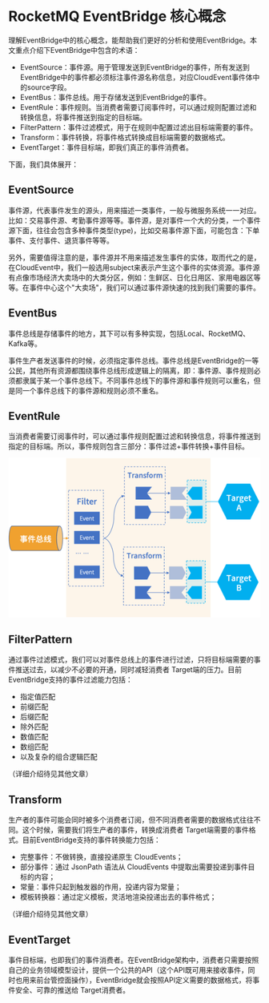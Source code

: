 # RocketMQ EventBridge 核心概念

理解EventBridge中的核心概念，能帮助我们更好的分析和使用EventBridge。本文重点介绍下EventBridge中包含的术语：

* EventSource：事件源。用于管理发送到EventBridge的事件，所有发送到EventBridge中的事件都必须标注事件源名称信息，对应CloudEvent事件体中的source字段。
* EventBus：事件总线。用于存储发送到EventBridge的事件。
* EventRule：事件规则。当消费者需要订阅事件时，可以通过规则配置过滤和转换信息，将事件推送到指定的目标端。
* FilterPattern：事件过滤模式，用于在规则中配置过滤出目标端需要的事件。
* Transform：事件转换，将事件格式转换成目标端需要的数据格式。
* EventTarget：事件目标端，即我们真正的事件消费者。

下面，我们具体展开：

## EventSource
事件源，代表事件发生的源头，用来描述一类事件，一般与微服务系统一一对应。比如：交易事件源、考勤事件源等等。事件源，是对事件一个大的分类，一个事件源下面，往往会包含多种事件类型(type)，比如交易事件源下面，可能包含：下单事件、支付事件、退货事件等等。

另外，需要值得注意的是，事件源并不用来描述发生事件的实体，取而代之的是，在CloudEvent中，我们一般选用subject来表示产生这个事件的实体资源。事件源有点像市场经济大卖场中的大类分区，例如：生鲜区、日化日用区、家用电器区等等。在事件中心这个"大卖场"，我们可以通过事件源快速的找到我们需要的事件。

## EventBus

事件总线是存储事件的地方，其下可以有多种实现，包括Local、RocketMQ、Kafka等。

事件生产者发送事件的时候，必须指定事件总线。事件总线是EventBridge的一等公民，其他所有资源都围绕事件总线形成逻辑上的隔离，即：事件源、事件规则必须都隶属于某一个事件总线下。不同事件总线下的事件源和事件规则可以重名，但是同一个事件总线下的事件源和规则必须不重名。

## EventRule

当消费者需要订阅事件时，可以通过事件规则配置过滤和转换信息，将事件推送到指定的目标端。所以，事件规则包含三部分：事件过滤+事件转换+事件目标。

![img_1.png](../picture/07eventbridge/EventRule.png)

## FilterPattern
通过事件过滤模式，我们可以对事件总线上的事件进行过滤，只将目标端需要的事件推送过去，以减少不必要的开通，同时减轻消费者
Target端的压力。目前EventBridge支持的事件过滤能力包括：
* 指定值匹配
* 前缀匹配
* 后缀匹配
* 除外匹配
* 数值匹配
* 数组匹配
* 以及复杂的组合逻辑匹配

（详细介绍待见其他文章）

## Transform
生产者的事件可能会同时被多个消费者订阅，但不同消费者需要的数据格式往往不同。这个时候，需要我们将生产者的事件，转换成消费者
Target端需要的事件格式。目前EventBridge支持的事件转换能力包括：
* 完整事件：不做转换，直接投递原生 CloudEvents；
* 部分事件：通过 JsonPath 语法从 CloudEvents 中提取出需要投递到事件目标的内容；
* 常量：事件只起到触发器的作用，投递内容为常量；
* 模板转换器：通过定义模板，灵活地渲染投递出去的事件格式；

（详细介绍待见其他文章）

## EventTarget

事件目标端，也即我们的事件消费者。在EventBridge架构中，消费者只需要按照自己的业务领域模型设计，提供一个公共的API（这个API既可用来接收事件，同时也用来前台管控面操作），EventBridge就会按照API定义需要的数据格式，将事件安全、可靠的推送给
Target消费者。
